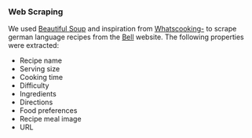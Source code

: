 ### Web Scraping

We used [Beautiful Soup](https://www.crummy.com/software/BeautifulSoup/bs4/doc/) and inspiration from [Whatscooking-](https://github.com/jackmleitch/Whatscooking-/) to scrape german language recipes from the [Bell](https://www.bell.ch/) website. The following properties were extracted:

- Recipe name
- Serving size
- Cooking time
- Difficulty
- Ingredients
- Directions
- Food preferences
- Recipe meal image
- URL
